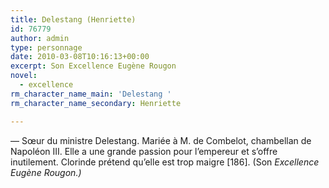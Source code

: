 ```yaml
---
title: Delestang (Henriette)
id: 76779
author: admin
type: personnage
date: 2010-03-08T10:16:13+00:00
excerpt: Son Excellence Eugène Rougon
novel:
  - excellence
rm_character_name_main: 'Delestang '
rm_character_name_secondary: Henriette

---
```

— Sœur du ministre Delestang. Mariée à M. de Combelot, chambellan de Napoléon III. Elle a une grande passion pour l&rsquo;empereur et s&rsquo;offre inutilement. Clorinde prétend qu&rsquo;elle est trop maigre [186]. (Son _Excellence Eugène Rougon.)_